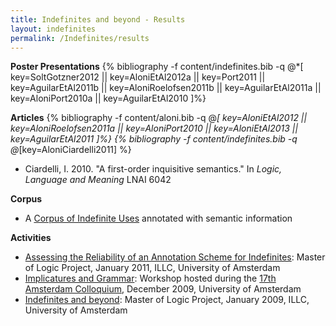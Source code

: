 ```yaml
---
title: Indefinites and beyond - Results
layout: indefinites
permalink: /Indefinites/results
---
```

**Poster Presentations**
{% bibliography -f content/indefinites.bib -q @*[
  key=SoltGotzner2012 || 
  key=AloniEtAl2012a || 
  key=Port2011 || 
  key=AguilarEtAl2011b || 
  key=AloniRoelofsen2011b || 
  key=AguilarEtAl2011a || 
  key=AloniPort2010a || 
  key=AguilarEtAl2010
]%}

**Articles**
{% bibliography -f content/aloni.bib -q @*[
  key=AloniEtAl2012 ||
  key=AloniRoelofsen2011a ||
  key=AloniPort2010 ||
  key=AloniEtAl2013 ||
  key=AguilarEtAl2011
]%}
{% bibliography -f content/indefinites.bib -q @*[key=AloniCiardelli2011] %}
- Ciardelli, I. 2010. "A first-order inquisitive semantics." In <em>Logic, Language and Meaning</em> LNAI 6042

**Corpus**
- A [Corpus of Indefinite Uses](/Indefinites/corpus) annotated with semantic information

**Activities**
- [Assessing the Reliability of an Annotation Scheme for Indefinites](https://staff.science.uva.nl/~raquel/teaching/MoLProject2011/): Master of Logic Project, January 2011, ILLC, University of Amsterdam
- [Implicatures and Grammar](https://www.illc.uva.nl/AC/AC2009/Workshops.html): Workshop hosted during the [17th Amsterdam Colloquium](https://www.illc.uva.nl/AC/AC2009), December 2009, University of Amsterdam
- [Indefinites and beyond](https://www.illc.uva.nl/MScLogic/courses/Projects-0809-Ic/AloniSchulzPort.html): Master of Logic Project, January 2009, ILLC, University of Amsterdam
